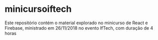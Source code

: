 # minicursoiftech
Este repositório contém o material explorado no minicurso de React e Firebase, ministrado em 26/11/2018 no evento IfTech, com duração de 4 horas

